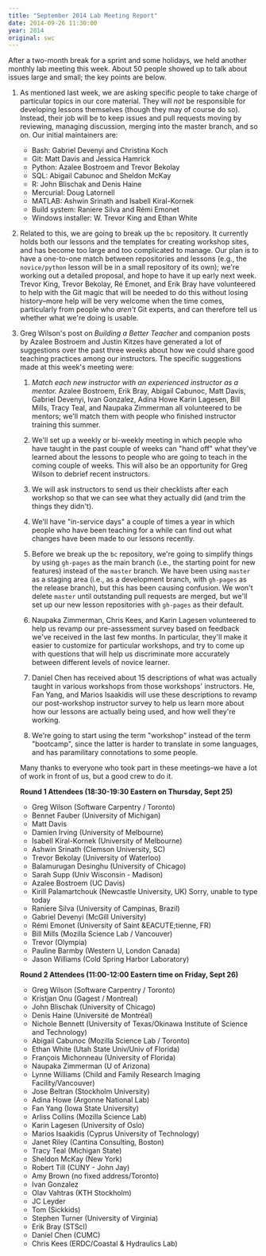 ```yaml
---
title: "September 2014 Lab Meeting Report"
date: 2014-09-26 11:30:00
year: 2014
original: swc
---
```

<p>
  After a two-month break for a sprint and some holidays,
  we held another monthly lab meeting this week.
  About 50 people showed up to talk about issues large and small;
  the key points are below.
</p>
<ol>
  <li>
    <p>
      As mentioned last week,
      we are asking specific people to take charge of particular topics in our core material.
      They will <em>not</em> be responsible for developing lessons themselves
      (though they may of course do so).
      Instead,
      their job will be to keep issues and pull requests moving by reviewing,
      managing discussion,
      merging into the master branch,
      and so on.
      Our initial maintainers are:
    </p>
    <ul>
      <li>Bash: Gabriel Devenyi and Christina Koch</li>
      <li>Git: Matt Davis and Jessica Hamrick</li>
      <li>Python: Azalee Bostroem and Trevor Bekolay</li>
      <li>SQL: Abigail Cabunoc and Sheldon McKay</li>
      <li>R: John Blischak and Denis Haine</li>
      <li>Mercurial: Doug Latornell</li>
      <li>MATLAB: Ashwin Srinath and Isabell Kiral-Kornek</li>
      <li>Build system: Raniere Silva and Rémi Emonet</li>
      <li>Windows installer: W. Trevor King and Ethan White</li>
    </ul>
  </li>
  <li>
    <p>
      Related to this,
      we are going to break up the <code>bc</code> repository.
      It currently holds both our lessons and the templates for creating workshop sites,
      and has become too large and too complicated to manage.
      Our plan is to have a one-to-one match between repositories and lessons
      (e.g., the <code>novice/python</code> lesson will be in a small repository of its own);
      we're working out a detailed proposal,
      and hope to have it up early next week.
      Trevor King, Trevor Bekolay, Ré Emonet, and Erik Bray have volunteered to help
      with the Git magic that will be needed to do this without losing history–more help
      will be very welcome when the time comes,
      particularly from people who <em>aren't</em> Git experts,
      and can therefore tell us whether what we're doing is usable.
    </p>
  </li>
  <li>
    <p>
      Greg Wilson's post on <em>Building a Better Teacher</em>
      and companion posts by Azalee Bostroem and Justin Kitzes
      have generated a lot of suggestions over the past three weeks
      about how we could share good teaching practices among our instructors.
      The specific suggestions made at this week's meeting were:
      <ol>
        <li>
          <p>
            <em>Match each new instructor with an experienced instructor as a mentor.</em>
            Azalee Bostroem,
            Erik Bray,
            Abigail Cabunoc,
            Matt Davis,
            Gabriel Devenyi,
            Ivan Gonzalez,
            Adina Howe
            Karin Lagesen,
            Bill Mills,
            Tracy Teal,
            and Naupaka Zimmerman
            all volunteered to be mentors;
            we'll match them with people who finished instructor training this summer.
          </p>
        </li>
        <li>
          <p>
            We'll set up a weekly or bi-weekly meeting in which
            people who have taught in the past couple of weeks
            can "hand off" what they've learned about the lessons
            to people who are going to teach in the coming couple of weeks.
            This will also be an opportunity for Greg Wilson to debrief recent instructors.
          </p>
        </li>
        <li>
          <p>
            We will ask instructors to send us their checklists after each workshop
            so that we can see what they actually did
            (and trim the things they didn't).
          </p>
        </li>
        <li>
          <p>
            We'll have "in-service days" a couple of times a year
            in which people who have been teaching for a while
            can find out what changes have been made to our lessons recently.
          </p>
        </li>
      </ul>
    </p>
  </li>
  <li>
    <p>
      Before we break up the <code>bc</code> repository,
      we're going to simplify things by using <code>gh-pages</code> as the main branch
      (i.e., the starting point for new features)
      instead of the <code>master</code> branch.
      We have been using <code>master</code> as a staging area
      (i.e., as a development branch, with <code>gh-pages</code> as the release branch),
      but this has been causing confusion.
      We won't delete <code>master</code> until outstanding pull requests are merged,
      but we'll set up our new lesson repositories with <code>gh-pages</code> as their default.
    </p>
  </li>
  <li>
    <p>
      Naupaka Zimmerman, Chris Kees, and Karin Lagesen volunteered to help us revamp
      our pre-assessment survey
      based on feedback we've received in the last few months.
      In particular,
      they'll make it easier to customize for particular workshops,
      and try to come up with questions that will help us discriminate more accurately
      between different levels of novice learner.
    </p>
  </li>
  <li>
    <p>
      Daniel Chen has received about 15 descriptions of what was actually taught in various workshops
      from those workshops' instructors.
      He, Fan Yang, and Marios Isaakidis will use these descriptions
      to revamp our post-workshop instructor survey
      to help us learn more about how our lessons are actually being used,
      and how well they're working.
    </p>
  </li>
  <li>
    <p>
      We're going to start using the term "workshop" instead of the term "bootcamp",
      since the latter is harder to translate in some languages,
      and has paramilitary connotations to some people.
    </p>
  </li>
</ol>
<p>
  Many thanks to everyone who took part in these meetings–we have a lot of work in front of us,
  but a good crew to do it.
</p>
<div class="row">
  <div class="col-sm-6">
    <p><strong>Round 1 Attendees (18:30-19:30 Eastern on Thursday, Sept 25)</strong></p>
    <ul>
      <li>Greg Wilson (Software Carpentry / Toronto)</li>
      <li>Bennet Fauber (University of Michigan)</li>
      <li>Matt Davis</li>
      <li>Damien Irving (University of Melbourne)</li>
      <li>Isabell Kiral-Kornek (University of Melbourne)</li>
      <li>Ashwin Srinath (Clemson University, SC)</li>
      <li>Trevor Bekolay (University of Waterloo)</li>
      <li>Balamurugan Desinghu (University of Chicago)</li>
      <li>Sarah Supp (Univ Wisconsin - Madison)</li>
      <li>Azalee Bostroem (UC Davis)</li>
      <li>Kirill Palamartchouk (Newcastle University, UK) Sorry, unable to type today</li>
      <li>Raniere Silva (University of Campinas, Brazil)</li>
      <li>Gabriel Devenyi (McGill University)</li>
      <li>Rémi Emonet (University of Saint &EACUTE;tienne, FR)</li>
      <li>Bill Mills (Mozilla Science Lab / Vancouver)</li>
      <li>Trevor (Olympia)</li>
      <li>Pauline Barmby (Western U, London Canada)</li>
      <li>Jason Williams (Cold Spring Harbor Laboratory)</li>
    </ul>
  </div>
  <div class="col-sm-6">
    <p><strong>Round 2 Attendees (11:00-12:00 Eastern time on Friday, Sept 26)</strong></p>
    <ul>
      <li>Greg Wilson (Software Carpentry / Toronto)</li>
      <li>Kristjan Onu (Gagest / Montreal)</li>
      <li>John Blischak (University of Chicago)</li>
      <li>Denis Haine (Université de Montréal)</li>
      <li>Nichole Bennett (University of Texas/Okinawa Institute of Science and Technology)</li>
      <li>Abigail Cabunoc (Mozilla Science Lab / Toronto)</li>
      <li>Ethan White (Utah State Univ/Univ of Florida)</li>
      <li>Fran&ccedil;ois Michonneau (University of Florida)</li>
      <li>Naupaka Zimmerman (U of Arizona)</li>
      <li>Lynne Williams (Child and Family Research Imaging Facility/Vancouver)</li>
      <li>Jose Beltran (Stockholm University)</li>
      <li>Adina Howe (Argonne National Lab)</li>
      <li>Fan Yang (Iowa State University)</li>
      <li>Arliss Collins (Mozilla Science Lab)</li>
      <li>Karin Lagesen (University of Oslo)</li>
      <li>Marios Isaakidis (Cyprus University of Technology)</li>
      <li>Janet Riley (Cantina Consulting, Boston)</li>
      <li>Tracy Teal (Michigan State)</li>
      <li>Sheldon McKay (New York)</li>
      <li>Robert Till (CUNY - John Jay)</li>
      <li>Amy Brown (no fixed address/Toronto)</li>
      <li>Ivan Gonzalez</li>
      <li>Olav Vahtras (KTH Stockholm)</li>
      <li>JC Leyder</li>
      <li>Tom (Sickkids)</li>
      <li>Stephen Turner (University of Virginia)</li>
      <li>Erik Bray (STScI)</li>
      <li>Daniel Chen (CUMC)</li>
      <li>Chris Kees (ERDC/Coastal &amp; Hydraulics Lab)</li>
    </ul>
  </div>
</div>
